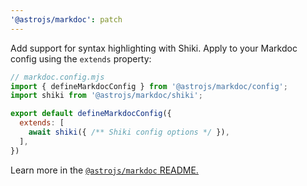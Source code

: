 ```yaml
---
'@astrojs/markdoc': patch
---
```


Add support for syntax highlighting with Shiki. Apply to your Markdoc config using the `extends` property:

```js
// markdoc.config.mjs
import { defineMarkdocConfig } from '@astrojs/markdoc/config';
import shiki from '@astrojs/markdoc/shiki';

export default defineMarkdocConfig({
  extends: [
    await shiki({ /** Shiki config options */ }),
  ],
})
```

Learn more in the [`@astrojs/markdoc` README.](https://docs.astro.build/en/guides/integrations-guide/markdoc/#syntax-highlighting)
